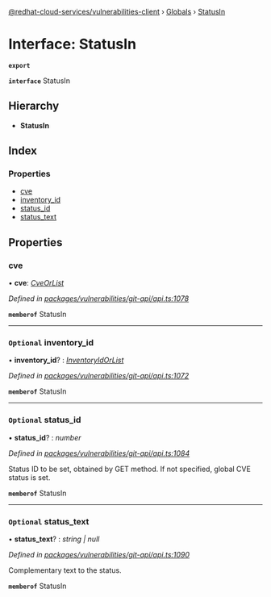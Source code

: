 [@redhat-cloud-services/vulnerabilities-client](../README.md) › [Globals](../globals.md) › [StatusIn](statusin.md)

# Interface: StatusIn

**`export`** 

**`interface`** StatusIn

## Hierarchy

* **StatusIn**

## Index

### Properties

* [cve](statusin.md#cve)
* [inventory_id](statusin.md#optional-inventory_id)
* [status_id](statusin.md#optional-status_id)
* [status_text](statusin.md#optional-status_text)

## Properties

###  cve

• **cve**: *[CveOrList](cveorlist.md)*

*Defined in [packages/vulnerabilities/git-api/api.ts:1078](https://github.com/RedHatInsights/javascript-clients/blob/master/packages/vulnerabilities/git-api/api.ts#L1078)*

**`memberof`** StatusIn

___

### `Optional` inventory_id

• **inventory_id**? : *[InventoryIdOrList](inventoryidorlist.md)*

*Defined in [packages/vulnerabilities/git-api/api.ts:1072](https://github.com/RedHatInsights/javascript-clients/blob/master/packages/vulnerabilities/git-api/api.ts#L1072)*

**`memberof`** StatusIn

___

### `Optional` status_id

• **status_id**? : *number*

*Defined in [packages/vulnerabilities/git-api/api.ts:1084](https://github.com/RedHatInsights/javascript-clients/blob/master/packages/vulnerabilities/git-api/api.ts#L1084)*

Status ID to be set, obtained by GET method. If not specified, global CVE status is set.

**`memberof`** StatusIn

___

### `Optional` status_text

• **status_text**? : *string | null*

*Defined in [packages/vulnerabilities/git-api/api.ts:1090](https://github.com/RedHatInsights/javascript-clients/blob/master/packages/vulnerabilities/git-api/api.ts#L1090)*

Complementary text to the status.

**`memberof`** StatusIn
